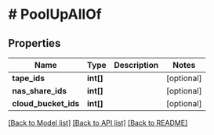 # # PoolUpAllOf

## Properties

Name | Type | Description | Notes
------------ | ------------- | ------------- | -------------
**tape_ids** | **int[]** |  | [optional] 
**nas_share_ids** | **int[]** |  | [optional] 
**cloud_bucket_ids** | **int[]** |  | [optional] 

[[Back to Model list]](../../README.md#documentation-for-models) [[Back to API list]](../../README.md#documentation-for-api-endpoints) [[Back to README]](../../README.md)


